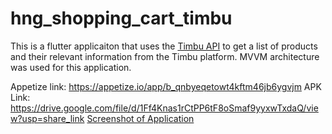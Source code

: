# hng_shopping_cart_timbu

This is a flutter applicaiton that uses the [Timbu API](https://timbu.cloud) to get a 
list of products and their relevant information from the Timbu platform. 
MVVM architecture was used for this application.

Appetize link: https://appetize.io/app/b_qnbyeqetowt4kftm46jb6ygvjm
APK Link: https://drive.google.com/file/d/1Ff4Knas1rCtPP6tF8oSmaf9yyxwTxdaQ/view?usp=share_link
[Screenshot of Application](screen.png)
